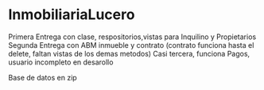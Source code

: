 # InmobiliariaLucero
Primera Entrega con clase, respositorios,vistas para Inquilino y Propietarios
Segunda Entrega con ABM inmueble y contrato (contrato funciona hasta el delete, faltan vistas de los demas metodos)
Casi tercera, funciona Pagos, usuario incompleto en desarollo

Base de datos en zip


